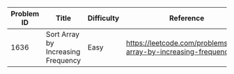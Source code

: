 | Problem ID | Title | Difficulty | Reference
| --- | --- | --- | ---
| 1636 | Sort Array by Increasing Frequency | Easy | https://leetcode.com/problems/sort-array-by-increasing-frequency/
